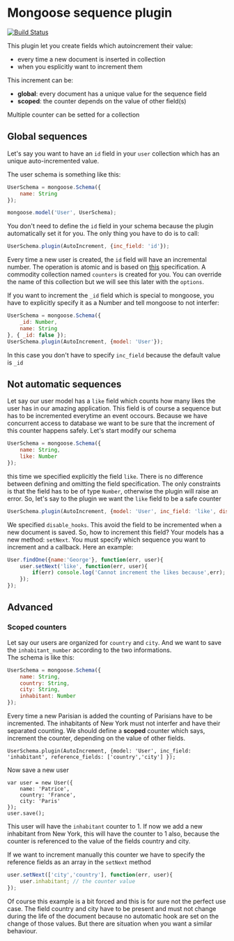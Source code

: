 # Mongoose sequence plugin

[![Build Status](https://travis-ci.org/ramiel/mongoose-sequence.svg)](https://travis-ci.org/ramiel/mongoose-sequence)

This plugin let you create fields which autoincrement their value:  
- every time a new document is inserted in collection
- when you esplicitly want to increment them

This increment can be:  
- __global__: every document has a unique value for the sequence field
- __scoped__: the counter depends on the value of other field(s)

Multiple counter can be setted for a collection

## Global sequences

Let's say you want to have an `id` field in your `user` collection which has an unique auto-incremented value.

The user schema is something like this:

```javascript
UserSchema = mongoose.Schema({
    name: String
});

mongoose.model('User', UserSchema);
```

You don't need to define the `id` field in your schema because the plugin automatically set it for you. The only thing you have to do is to call:

```javascript
UserSchema.plugin(AutoIncrement, {inc_field: 'id'});
```

Every time a new user is created, the `id` field will have an incremental number. The operation is atomic and is based on [this](http://docs.mongodb.org/manual/tutorial/create-an-auto-incrementing-field/) specification.
A commodity collection named `counters` is created for you. You can override the name of this collection but we will see this later with the `options`.

If you want to increment the `_id` field which is special to mongoose, you have to explicitly specify it as a Number and tell mongoose to not interfer:

```javascript
UserSchema = mongoose.Schema({
    _id: Number,
    name: String
}, { _id: false });
UserSchema.plugin(AutoIncrement, {model: 'User'});
```

In this case you don't have to specify `inc_field` because the default value is `_id`

## Not automatic sequences 

Let say our user model has a `like` field which counts how many likes the user has in our amazing application. This field is of course a sequence but has to be incremented everytime an event occours. Because we have concurrent access to database we want to be sure that the increment of this counter happens safely.
Let's start modify our schema

```javascript
UserSchema = mongoose.Schema({
    name: String,
    like: Number
});
```

this time we specified explicitly the field `like`. There is no difference between defining and omitting the field specification. The only constraints is that the field has to be of type `Number`, otherwise the plugin will raise an error.
So, let's say to the plugin we want the `like` field to be a safe counter

```javascript
UserSchema.plugin(AutoIncrement, {model: 'User', inc_field: 'like', disable_hooks: true});
```

We specified `disable_hooks`. This avoid the field to be incremented when a new document is saved. So, how to increment this field? Your models has a new method: `setNext`. You must specify which sequence you want to increment and a callback. Here an example:

```javascript
User.findOne({name:'George'}, function(err, user){
    user.setNext('like', function(err, user){
        if(err) console.log('Cannot increment the likes because',err);
    });
});
```

## Advanced

### Scoped counters

Let say our users are organized for `country` and `city`. And we want to save the `inhabitant_number` according to the two informations.  
The schema is like this:

```javascript
UserSchema = mongoose.Schema({
    name: String,
    country: String,
    city: String,
    inhabitant: Number
});
```

Every time a new Parisian is added the counting of Parisians have to be incremented. The inhabitants of New York must not interfer and have their separated counting. We should define a __scoped__ counter which says, increment the counter, depending on the value of other fields.

```
UserSchema.plugin(AutoIncrement, {model: 'User', inc_field: 'inhabitant', reference_fields: ['country','city'] });
```

Now save a new user
```
var user = new User({
    name: 'Patrice',
    country: 'France',
    city: 'Paris'
});
user.save();
```

This user will have the `inhabitant` counter to 1.
If now we add a new inhabitant from New York, this will have the counter to 1 also, because the counter is referenced to the value of the fields country and city.

If we want to increment manually this counter we have to specify the reference fields as an array in the `setNext` method

```javascript
user.setNext(['city','country'], function(err, user){
    user.inhabitant; // the counter value
});
```

Of course this example is a bit forced and this is for sure not the perfect use case. The field country and city have to be present and must not change during the life of the document because no automatic hook are set on the change of those values. But there are situation when you want a similar behaviour.
